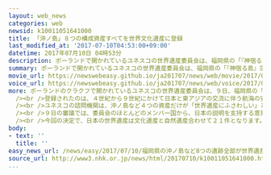 ```yaml
---
layout: web_news
categories: web
newsid: k10011051641000
title: 「沖ノ島」８つの構成資産すべてを世界文化遺産に登録
last_modified_at: '2017-07-10T04:53:00+09:00'
datetime: 2017年07月10日 04時53分
description: ポーランドで開かれているユネスコの世界遺産委員会は、福岡県の「『神宿る島』宗像・沖ノ島と関連遺産群」について、「航海の安全を願う信仰が古代から続くことを示し、価値が高い」としたうえで、日本が推薦していた８つの構成資産すべてを世界文化遺産に登録することを決めました。
summary: ポーランドで開かれているユネスコの世界遺産委員会は、福岡県の「『神宿る島』宗像・沖ノ島と関連遺産群」について、「航海の安全を願う信仰が古代から続くことを示し、価値が高い」としたうえで、日本が推薦していた８つの構成資産すべてを世界文化遺産に登録することを決めました。
movie_url: https://newswebeasy.github.io/ja201707/news/web/movie/2017/07/10/k10011051641000.mp4
voice_url: https://newswebeasy.github.io/ja201707/news/web/voice/2017/07/10/k10011051641000.mp3
more: ポーランドのクラクフで開かれているユネスコの世界遺産委員会は、９日、福岡県の「『神宿る島』宗像・沖ノ島と関連遺産群」について審議を行い、全会一致で世界文化遺産に登録することを決めました。<br
  /><br />登録されたのは、４世紀から９世紀にかけて日本と東アジアの交流に伴う航海の安全などを願った祭りの遺跡が残る沖ノ島や宗像大社辺津宮、そして、新原・奴山古墳群など、８つの構成資産です。<br
  /><br />ユネスコの諮問機関は、沖ノ島など４つの資産だけが「世界遺産にふさわしい」と勧告していましたが、日本政府は、８つの資産が一体となって信仰の場を作ってきたとして一括した登録を求め、各国に説明を続けてきました。<br
  /><br />９日の審議では、委員会のほとんどのメンバー国から、日本の説明を支持する意見が相次ぎました。そして、遺産群について「航海の安全を願う信仰が古代から現在まで続くことを示し、価値が高い」としたうえで、「文化的・歴史的に結びついた一体のもので、その価値を理解するにはすべての資産が必要だ」として、ユネスコの諮問機関の勧告を覆し、日本が求めていた８つの資産すべての登録を決めました。<br
  /><br />今回の決定で、日本の世界遺産は文化遺産と自然遺産合わせて２１件となります。
body:
- text: ''
  title: ''
easy_news_url: /news/easy/2017/07/10/福岡県の沖ノ島など8つの遺跡全部が世界遺産になる/
source_url: http://www3.nhk.or.jp/news/html/20170710/k10011051641000.html?utm_int=nsearch_contents_search-items_001
...
```

